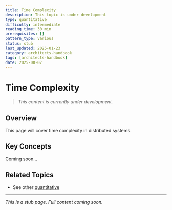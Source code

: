 ```yaml
---
title: Time Complexity
description: This topic is under development
type: quantitative
difficulty: intermediate
reading_time: 30 min
prerequisites: []
pattern_type: various
status: stub
last_updated: 2025-01-23
category: architects-handbook
tags: [architects-handbook]
date: 2025-08-07
---
```


# Time Complexity

> *This content is currently under development.*

## Overview

This page will cover time complexity in distributed systems.

## Key Concepts

Coming soon...

## Related Topics

- See other [quantitative](../)

---

*This is a stub page. Full content coming soon.*
